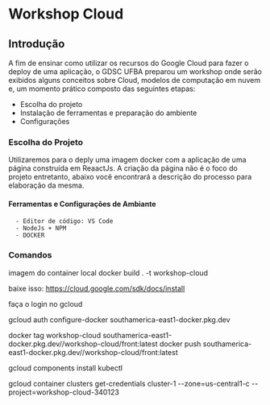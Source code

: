 # Workshop Cloud

## Introdução
   A fim de ensinar como utilizar os recursos do  Google Cloud para fazer o deploy de uma aplicação, o GDSC UFBA preparou um workshop onde serão exibidos alguns conceitos sobre  Cloud, modelos de computação em nuvem e, um momento prático composto das seguintes etapas:
   - Escolha do projeto  
   - Instalação de ferramentas e preparação do ambiente
   - Configurações    
 
 ### Escolha do Projeto
   Utilizaremos para o deply uma imagem docker com a aplicação de uma página construída em ReaactJs.
   A criação da página não é o foco do projeto entretanto, abaixo você encontrará a descrição do processo para elaboração da mesma.
   
   #### Ferramentas e Configurações de Ambiante
      - Editor de código: VS Code
      - NodeJs + NPM
      - DOCKER 
 
### Comandos


imagem do container local
docker build . -t workshop-cloud

baixe isso: https://cloud.google.com/sdk/docs/install

faça o login no gcloud

gcloud auth configure-docker southamerica-east1-docker.pkg.dev

docker tag workshop-cloud southamerica-east1-docker.pkg.dev/<project-id>/workshop-cloud/front:latest
docker push southamerica-east1-docker.pkg.dev/<project-id>/workshop-cloud/front:latest

gcloud components install kubectl

gcloud container clusters get-credentials cluster-1 --zone=us-central1-c --project=workshop-cloud-340123
